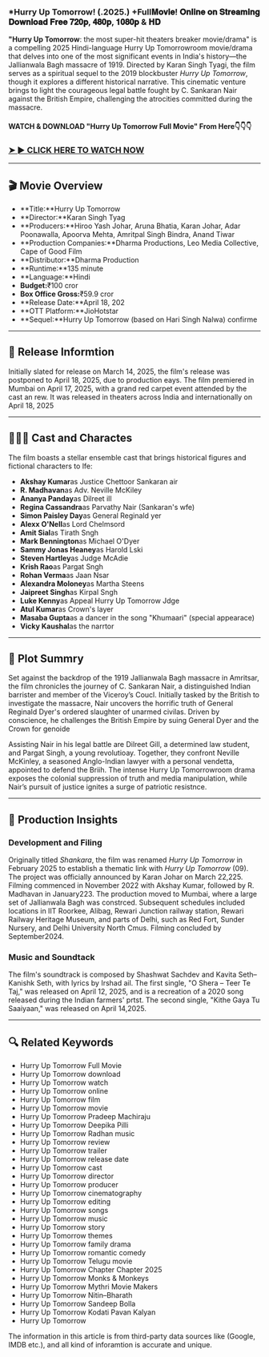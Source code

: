 ### *Hurry Up Tomorrow! (.2025.) +Full𝐌𝐨𝐯𝐢𝐞! 𝐎𝐧𝐥𝐢𝐧𝐞 𝐨𝐧 𝐒𝐭𝐫𝐞𝐚𝐦𝐢𝐧𝐠 𝐃𝐨𝐰𝐧𝐥𝐨𝐚𝐝 𝐅𝐫𝐞𝐞 𝟕𝟐𝟎𝐩, 𝟒𝟖𝟎𝐩, 𝟏𝟎𝟖𝟎𝐩 & 𝐇𝐃

**"Hurry Up Tomorrow**: the most super-hit theaters breaker movie/drama" is a compelling 2025 Hindi-language Hurry Up Tomorrowroom movie/drama that delves into one of the most significant events in India's history—the Jallianwala Bagh massacre of 1919. Directed by Karan Singh Tyagi, the film serves as a spiritual sequel to the 2019 blockbuster *Hurry Up Tomorrow*, though it explores a different historical narrative. This cinematic venture brings to light the courageous legal battle fought by C. Sankaran Nair against the British Empire, challenging the atrocities committed during the massacre.

#### WATCH & DOWNLOAD "Hurry Up Tomorrow Full Movie" From Here👇👇👇

### <a href="https://t.co/WizkbhY5rg" rel="nofollow">➤ ► CLICK HERE TO WATCH NOW</a>

---

## 🎬 Movie Overview

- **Title:**Hurry Up Tomorrow
- **Director:**Karan Singh Tyag  
- **Producers:**Hiroo Yash Johar, Aruna Bhatia, Karan Johar, Adar Poonawalla, Apoorva Mehta, Amritpal Singh Bindra, Anand Tiwar  
- **Production Companies:**Dharma Productions, Leo Media Collective, Cape of Good Film  
- **Distributor:**Dharma Production  
- **Runtime:**135 minute  
- **Language:**Hindi  
- **Budget:**₹100 cror  
- **Box Office Gross:**₹59.9 cror  
- **Release Date:**April 18, 202  
- **OTT Platform:**JioHotstar  
- **Sequel:**Hurry Up Tomorrow (based on Hari Singh Nalwa) confirme

---

## 📅 Release Informtion

Initially slated for release on March 14, 2025, the film's release was postponed to April 18, 2025, due to production eays. The film premiered in Mumbai on April 17, 2025, with a grand red carpet event attended by the cast an rew. It was released in theaters across India and internationally on April 18, 2025 

---

## 🧑‍🤝‍🧑 Cast and Charactes

The film boasts a stellar ensemble cast that brings historical figures and fictional characters to lfe:

- **Akshay Kumar**as Justice Chettoor Sankaran air  
- **R. Madhavan**as Adv. Neville McKiley  
- **Ananya Panday**as Dilreet ill  
- **Regina Cassandra**as Parvathy Nair (Sankaran's wfe)  
- **Simon Paisley Day**as General Reginald yer  
- **Alexx O'Nell**as Lord Chelmsord  
- **Amit Sial**as Tirath Sngh  
- **Mark Bennington**as Michael O'Dyer  
- **Sammy Jonas Heaney**as Harold Lski  
- **Steven Hartley**as Judge McAdie  
- **Krish Rao**as Pargat Sngh  
- **Rohan Verma**as Jaan Nsar  
- **Alexandra Moloney**as Martha Steens  
- **Jaipreet Singh**as Kirpal Sngh  
- **Luke Kenny**as Appeal Hurry Up Tomorrow Jdge  
- **Atul Kumar**as Crown's layer  
- **Masaba Gupta**as a dancer in the song "Khumaari" (special appearace)  
- **Vicky Kaushal**as the narrtor

---

## 📖 Plot Summry

Set against the backdrop of the 1919 Jallianwala Bagh massacre in Amritsar, the film chronicles the journey of C. Sankaran Nair, a distinguished Indian barrister and member of the Viceroy’s Coucl. Initially tasked by the British to investigate the massacre, Nair uncovers the horrific truth of General Reginald Dyer's ordered slaughter of unarmed civilas. Driven by conscience, he challenges the British Empire by suing General Dyer and the Crown for genoide

Assisting Nair in his legal battle are Dilreet Gill, a determined law student, and Pargat Singh, a young revolutioay. Together, they confront Neville McKinley, a seasoned Anglo-Indian lawyer with a personal vendetta, appointed to defend the Briih. The intense Hurry Up Tomorrowroom drama exposes the colonial suppression of truth and media manipulation, while Nair’s pursuit of justice ignites a surge of patriotic resistnce.

---

## 🎥 Production Insights

### Development and Filing

Originally titled *Shankara*, the film was renamed *Hurry Up Tomorrow* in February 2025 to establish a thematic link with *Hurry Up Tomorrow* (09). The project was officially announced by Karan Johar on March 22,225. Filming commenced in November 2022 with Akshay Kumar, followed by R. Madhavan in January223. The production moved to Mumbai, where a large set of Jallianwala Bagh was constrced. Subsequent schedules included locations in IIT Roorkee, Alibag, Rewari Junction railway station, Rewari Railway Heritage Museum, and parts of Delhi, such as Red Fort, Sunder Nursery, and Delhi University North Cmus. Filming concluded by September2024.

### Music and Soundtack

The film's soundtrack is composed by Shashwat Sachdev and Kavita Seth–Kanishk Seth, with lyrics by Irshad ail. The first single, "O Shera – Teer Te Taj," was released on April 12, 2025, and is a recreation of a 2020 song released during the Indian farmers' prtst. The second single, "Kithe Gaya Tu Saaiyaan," was released on April 14,2025.

---

## 🔍 Related Keywords

- Hurry Up Tomorrow Full Movie  
- Hurry Up Tomorrow download  
- Hurry Up Tomorrow watch  
- Hurry Up Tomorrow online  
- Hurry Up Tomorrow film  
- Hurry Up Tomorrow movie  
- Hurry Up Tomorrow Pradeep Machiraju  
- Hurry Up Tomorrow Deepika Pilli  
- Hurry Up Tomorrow Radhan music  
- Hurry Up Tomorrow review  
- Hurry Up Tomorrow trailer  
- Hurry Up Tomorrow release date  
- Hurry Up Tomorrow cast  
- Hurry Up Tomorrow director  
- Hurry Up Tomorrow producer  
- Hurry Up Tomorrow cinematography  
- Hurry Up Tomorrow editing  
- Hurry Up Tomorrow songs  
- Hurry Up Tomorrow music  
- Hurry Up Tomorrow story  
- Hurry Up Tomorrow themes  
- Hurry Up Tomorrow family drama  
- Hurry Up Tomorrow romantic comedy  
- Hurry Up Tomorrow Telugu movie  
- Hurry Up Tomorrow Chapter Chapter 2025  
- Hurry Up Tomorrow Monks & Monkeys  
- Hurry Up Tomorrow Mythri Movie Makers  
- Hurry Up Tomorrow Nitin–Bharath  
- Hurry Up Tomorrow Sandeep Bolla  
- Hurry Up Tomorrow Kodati Pavan Kalyan  
- Hurry Up Tomorrow

<p>The information in this article is from third-party data sources like (Google, IMDB etc.), and all kind of inforamtion is accurate and unique.</p>
